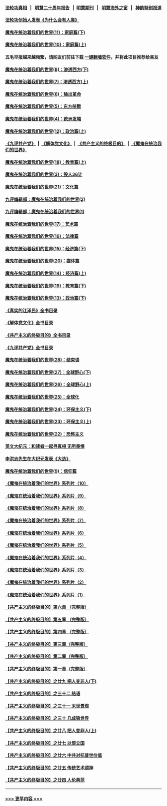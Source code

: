 #### [法轮功真相](https://github.com/gfw-breaker/truth/blob/master/README.md?t=0) &nbsp;&nbsp;|&nbsp;&nbsp; [明慧二十周年报告](https://github.com/gfw-breaker/mh-reports/blob/master/README.md?t=0) &nbsp;&nbsp;|&nbsp;&nbsp;[明慧期刊](https://github.com/gfw-breaker/mh-qikan) &nbsp;&nbsp;|&nbsp;&nbsp; [明慧海外之窗](https://github.com/gfw-breaker/mh-news/blob/master/README.md?t=0) &nbsp;&nbsp;|&nbsp;&nbsp; [神韵特别报道](https://github.com/gfw-breaker/mh-news/blob/master/shenyun.md?t=0)
#### [法轮功创始人发表《为什么会有人类》](../pages/nsc422/n13912117.md?t=01301243) 
#### [魔鬼在统治着我们的世界(11)：家庭篇(下)](../pages/nsc422/n10440961.md?t=01301243) 
#### [魔鬼在统治着我们的世界(10)：家庭篇(上)](../pages/nsc422/n10435448.md?t=01301243) 
#### 五毛举报越来越频繁，请网友们前往下载 [一键翻墙软件](https://github.com/gfw-breaker/ssr-accounts)，并将此项目推荐给亲友
#### [魔鬼在统治着我们的世界(8)：渗透西方(下)](../pages/nsc422/n10429603.md?t=01301243) 
#### [魔鬼在统治着我们的世界(7)：渗透西方(上)](../pages/nsc422/n10426013.md?t=01301243) 
#### [魔鬼在统治着我们的世界(6)：输出革命](../pages/nsc422/n10421536.md?t=01301243) 
#### [魔鬼在统治着我们的世界(5)：东方杀戮](../pages/nsc422/n10417707.md?t=01301243) 
#### [魔鬼在统治着我们的世界(4)：欧洲发端](../pages/nsc422/n10414890.md?t=01301243) 
#### [魔鬼在统治着我们的世界(12)：政治篇(上)](../pages/nsc422/n10444576.md?t=01301243) 
#### [《九评共产党》](https://github.com/begood0513/9ping.md/blob/master/README.md) &nbsp;|&nbsp; [《解体党文化》](../../../../jtdwh.md/blob/master/README.md)  &nbsp;|&nbsp; [《共产主义的终极目的》](../../../../gczydzjmd.md/blob/master/README.md) &nbsp;|&nbsp; [《魔鬼在统治我们的世界》](../../../../mgztzwmdsj.md/blob/master/README.md) 
#### [魔鬼在统治着我们的世界(18)：教育篇(上)](../pages/nsc422/n10526970.md?t=01301243) 
#### [魔鬼在统治着我们的世界(3)：毁人36计](../pages/nsc422/n10411583.md?t=01301243) 
#### [魔鬼在统治着我们的世界(21)：文化篇](../pages/nsc422/n10597706.md?t=01301243) 
#### [九评编辑部：魔鬼在统治着我们的世界(2)](../pages/nsc422/n10410036.md?t=01301243) 
#### [九评编辑部：魔鬼在统治着我们的世界(1)](../pages/nsc422/n10406825.md?t=01301243) 
#### [魔鬼在统治着我们的世界(17)：艺术篇](../pages/nsc422/n10499093.md?t=01301243) 
#### [魔鬼在统治着我们的世界(16)：法律篇](../pages/nsc422/n10485969.md?t=01301243) 
#### [魔鬼在统治着我们的世界(15)：经济篇(下)](../pages/nsc422/n10469975.md?t=01301243) 
#### [魔鬼在统治着我们的世界(20)：媒体篇](../pages/nsc422/n10586579.md?t=01301243) 
#### [魔鬼在统治着我们的世界(14)：经济篇(上)](../pages/nsc422/n10457370.md?t=01301243) 
#### [魔鬼在统治着我们的世界(19)：教育篇(下)](../pages/nsc422/n10564808.md?t=01301243) 
#### [魔鬼在统治着我们的世界(13)：政治篇(下)](../pages/nsc422/n10448270.md?t=01301243) 
#### [《真实的江泽民》全书目录](../pages/nsc422/n13721399.md?t=01301243) 
#### [《解体党文化》全书目录](../pages/nsc422/n13721157.md?t=01301243) 
#### [《共产主义的终极目的》全书目录](../pages/nsc422/n13721048.md?t=01301243) 
#### [《九评共产党》全书目录](../pages/nsc422/n13708085.md?t=01301243) 
#### [魔鬼在统治着我们的世界(28)：结束语](../pages/nsc422/n10936246.md?t=01301243) 
#### [魔鬼在统治着我们的世界(27)：全球野心(下)](../pages/nsc422/n10928319.md?t=01301243) 
#### [魔鬼在统治着我们的世界(26)：全球野心(上)](../pages/nsc422/n10900318.md?t=01301243) 
#### [魔鬼在统治着我们的世界(25)：全球化](../pages/nsc422/n10788205.md?t=01301243) 
#### [魔鬼在统治着我们的世界(24)：环保主义(下)](../pages/nsc422/n10695307.md?t=01301243) 
#### [魔鬼在统治着我们的世界(23)：环保主义(上)](../pages/nsc422/n10688613.md?t=01301243) 
#### [魔鬼在统治着我们的世界(22)：恐怖主义](../pages/nsc422/n10614727.md?t=01301243) 
#### [英文大纪元：和读者一起寻真相 无所畏惧](../pages/nsc422/n12542027.md?t=01301243) 
#### [李洪志先生在大纪元发表《大选》](../pages/nsc422/n12534746.md?t=01301243) 
#### [魔鬼在统治着我们的世界(9)：信仰篇](../pages/nsc422/n10432159.md?t=01301243) 
#### [《魔鬼在统治着我们的世界》系列片（10）](../pages/nsc422/n12292670.md?t=01301243) 
#### [《魔鬼在统治着我们的世界》系列片（9）](../pages/nsc422/n12290859.md?t=01301243) 
#### [《魔鬼在统治着我们的世界》系列片（8）](../pages/nsc422/n12287445.md?t=01301243) 
#### [《魔鬼在统治着我们的世界》系列片（7）](../pages/nsc422/n12283425.md?t=01301243) 
#### [《魔鬼在统治着我们的世界》系列片（6）](../pages/nsc422/n12282314.md?t=01301243) 
#### [《魔鬼在统治着我们的世界》系列片（5）](../pages/nsc422/n12281419.md?t=01301243) 
#### [《魔鬼在统治着我们的世界》系列片（4）](../pages/nsc422/n12274024.md?t=01301243) 
#### [《魔鬼在统治着我们的世界》系列片（3）](../pages/nsc422/n12271322.md?t=01301243) 
#### [《魔鬼在统治着我们的世界》系列片（2）](../pages/nsc422/n12269049.md?t=01301243) 
#### [《魔鬼在统治着我们的世界》系列片（1）](../pages/nsc422/n12267575.md?t=01301243) 
#### [【共产主义的终极目的】第六章 （完整版）](../pages/nsc422/n11428913.md?t=01301243) 
#### [【共产主义的终极目的】第五章 （完整版）](../pages/nsc422/n11428912.md?t=01301243) 
#### [【共产主义的终极目的】第四章 （完整版）](../pages/nsc422/n11428907.md?t=01301243) 
#### [【共产主义的终极目的】第三章（完整版）](../pages/nsc422/n11428848.md?t=01301243) 
#### [【共产主义的终极目的】第二章（完整版）](../pages/nsc422/n11428831.md?t=01301243) 
#### [【共产主义的终极目的】第一章（完整版）](../pages/nsc422/n11417651.md?t=01301243) 
#### [【共产主义的终极目的】之廿九 把人变非人(下)](../pages/nsc422/n11344140.md?t=01301243) 
#### [【共产主义的终极目的】之三十二 结语](../pages/nsc422/n11360535.md?t=01301243) 
#### [【共产主义的终极目的】之三十一 末世景观](../pages/nsc422/n11351129.md?t=01301243) 
#### [【共产主义的终极目的】之三十 几成狼世界](../pages/nsc422/n11348280.md?t=01301243) 
#### [【共产主义的终极目的】之廿八 把人变非人(上)](../pages/nsc422/n11340492.md?t=01301243) 
#### [【共产主义的终极目的】之廿七 以恨立国](../pages/nsc422/n11336944.md?t=01301243) 
#### [【共产主义的终极目的】之廿六 中共对抗普世价值](../pages/nsc422/n11324785.md?t=01301243) 
#### [【共产主义的终极目的】之廿五 传统艺术颂神](../pages/nsc422/n11296396.md?t=01301243) 
#### [【共产主义的终极目的】之廿四 人伦典范](../pages/nsc422/n11296397.md?t=01301243) 

----
#### [ >>> 更早内容 <<< ](../indexes/nsc422-earlier.md)
